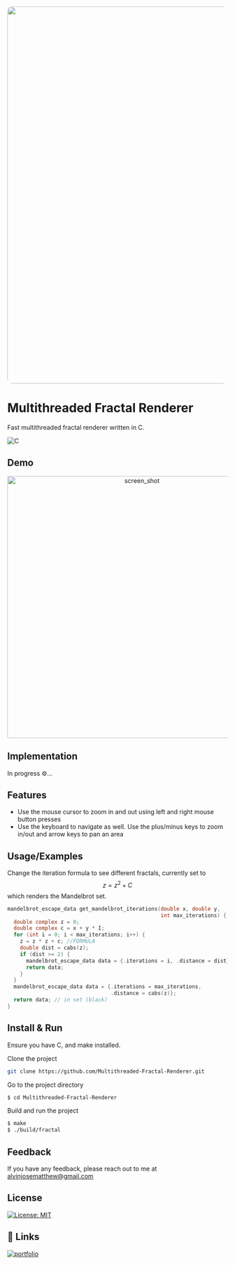 <div align="center">
<img style="border-radius: 10px" width="863" src="https://github.com/user-attachments/assets/90330074-71fb-4517-812c-92571b57495b">
</div>

# Multithreaded Fractal Renderer

Fast multithreaded fractal renderer written in C.

![C](https://img.shields.io/badge/C-00599C?style=for-the-badge&logo=c&logoColor=white)

## Demo
<div align="center">
  <img width="600" alt="screen_shot" src="https://github.com/user-attachments/assets/101b3e03-38c1-4641-82c8-39fadd903530">
</div>

## Implementation
In progress ⚙️...

## Features
- Use the mouse cursor to zoom in and out using left and right mouse button presses
- Use the keyboard to navigate as well. Use the plus/minus keys to zoom in/out and arrow keys to pan an area

## Usage/Examples
Change the iteration formula to see different fractals, currently set to $$z = z^2 + C$$ which renders the Mandelbrot set.

```c
mandelbrot_escape_data get_mandelbrot_iterations(double x, double y,
                                                 int max_iterations) {
  double complex z = 0;
  double complex c = x + y * I;
  for (int i = 0; i < max_iterations; i++) {
    z = z * z + c; //FORMULA
    double dist = cabs(z);
    if (dist >= 2) {
      mandelbrot_escape_data data = {.iterations = i, .distance = dist};
      return data;
    }
  }
  mandelbrot_escape_data data = {.iterations = max_iterations,
                                 .distance = cabs(z)};
  return data; // in set (black)
}

```

## Install & Run
Ensure you have C, and make installed.

Clone the project

```bash
git clone https://github.com/Multithreaded-Fractal-Renderer.git

```


Go to the project directory

```bash
$ cd Multithreaded-Fractal-Renderer
```

Build and run the project

```bash
$ make
$ ./build/fractal
```

## Feedback

If you have any feedback, please reach out to me at alvinjosematthew@gmail.com

## License

[![License: MIT](https://img.shields.io/badge/License-MIT-blue.svg)](https://opensource.org/licenses/MIT)
## 🔗 Links
[![portfolio](https://img.shields.io/badge/my_portfolio-000?style=for-the-badge&logo=ko-fi&logoColor=white)](https://alvinmatthew.com/)
